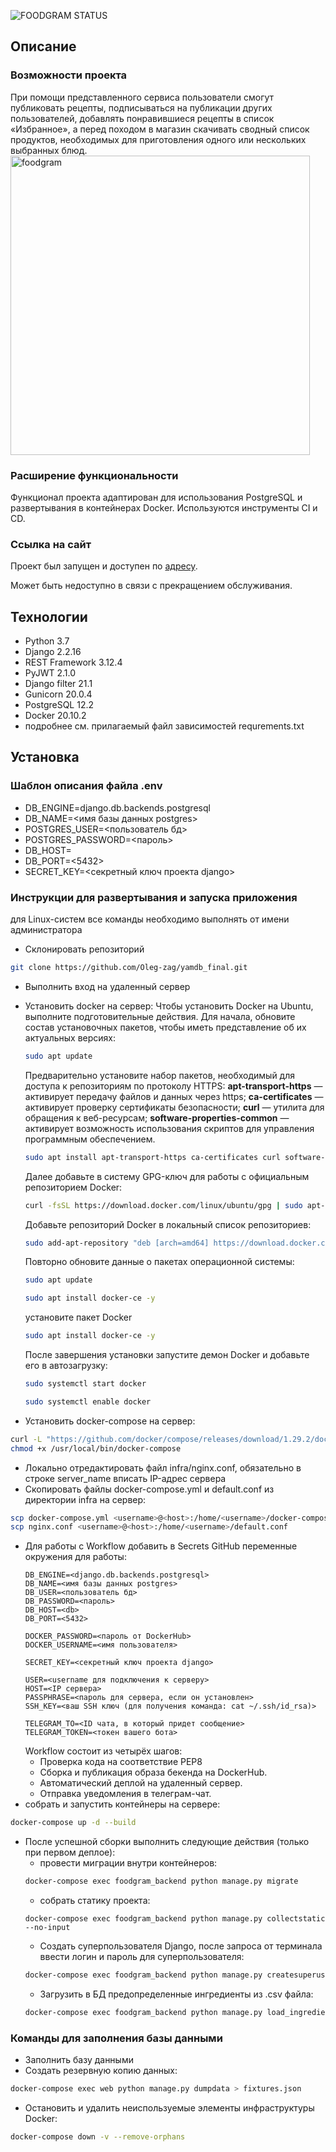 ![FOODGRAM STATUS](https://github.com/Oleg-zag/foodgram-project-react/actions/workflows/yamdb_workflow.yml/badge.svg)
## Описание
### Возможности проекта
При помощи представленного сервиса пользователи смогут публиковать рецепты, подписываться на публикации других пользователей, добавлять понравившиеся рецепты в список «Избранное», а перед походом в магазин скачивать сводный список продуктов, необходимых для приготовления одного или нескольких выбранных блюд.
<img width="479" alt="foodgram" src="https://user-images.githubusercontent.com/102435345/215749177-14eccfa8-3f34-44e4-a944-5ae34296410b.png">
### Расширение функциональности
Функционал проекта адаптирован для использования PostgreSQL и развертывания в контейнерах Docker. Используются инструменты CI и CD.
### Ссылка на сайт
Проект был запущен и доступен по [адресу](http://62.84.120.138/).

Может быть недоступно в связи с прекращением обслуживания.
## Технологии
 - Python 3.7
 - Django 2.2.16
 - REST Framework 3.12.4
 - PyJWT 2.1.0
 - Django filter 21.1
 - Gunicorn 20.0.4
 - PostgreSQL 12.2
 - Docker 20.10.2
 - подробнее см. прилагаемый файл зависимостей requrements.txt
## Установка
### Шаблон описания файла .env
 - DB_ENGINE=django.db.backends.postgresql
 - DB_NAME=<имя базы данных postgres> 
 - POSTGRES_USER=<пользователь бд>
 - POSTGRES_PASSWORD=<пароль>
 - DB_HOST=<db>
 - DB_PORT=<5432>
 - SECRET_KEY=<секретный ключ проекта django>
### Инструкции для развертывания и запуска приложения
для Linux-систем все команды необходимо выполнять от имени администратора
- Склонировать репозиторий
```bash
git clone https://github.com/Oleg-zag/yamdb_final.git
```
- Выполнить вход на удаленный сервер
- Установить docker на сервер:
        Чтобы установить Docker на Ubuntu, выполните подготовительные действия. Для начала, обновите состав установочных пакетов, чтобы иметь представление об их актуальных версиях:
    ```sh
    sudo apt update
    ```
    Предварительно установите набор пакетов, необходимый для доступа к репозиториям по протоколу HTTPS:
**apt-transport-https** — активирует передачу файлов и данных через https;
**ca-сertificates** — активирует проверку сертификаты безопасности;
**curl** — утилита для обращения к веб-ресурсам;
**software-properties-common** — активирует возможность использования скриптов для управления программным обеспечением.
    ```sh
    sudo apt install apt-transport-https ca-certificates curl software-properties-common
    ```
    Далее добавьте в систему GPG-ключ для работы с официальным репозиторием Docker:
    ```sh
    curl -fsSL https://download.docker.com/linux/ubuntu/gpg | sudo apt-key add -
    ```
    Добавьте репозиторий Docker в локальный список репозиториев:
    ```sh
    sudo add-apt-repository "deb [arch=amd64] https://download.docker.com/linux/ubuntu $(lsb_release -cs) stable"
    ```
    Повторно обновите данные о пакетах операционной системы:
    ```sh
    sudo apt update
    ```

    ```bash
    sudo apt install docker-ce -y
    ```
    установите пакет Docker
    ```sh
    sudo apt install docker-ce -y
    ```
    После завершения установки запустите демон Docker и добавьте его в автозагрузку:
    ```sh
    sudo systemctl start docker
    ```
    ```sh
   sudo systemctl enable docker
    ```
- Установить docker-compose на сервер:
```sh
curl -L "https://github.com/docker/compose/releases/download/1.29.2/docker-compose-$(uname -s)-$(uname -m)" -o /usr/local/bin/docker-compose
chmod +x /usr/local/bin/docker-compose
```
- Локально отредактировать файл infra/nginx.conf, обязательно в строке server_name вписать IP-адрес сервера
- Скопировать файлы docker-compose.yml и default.conf из директории infra на сервер:
```sh
scp docker-compose.yml <username>@<host>:/home/<username>/docker-compose.yml
scp nginx.conf <username>@<host>:/home/<username>/default.conf
```
- Для работы с Workflow добавить в Secrets GitHub переменные окружения для работы:
    ```
    DB_ENGINE=<django.db.backends.postgresql>
    DB_NAME=<имя базы данных postgres>
    DB_USER=<пользователь бд>
    DB_PASSWORD=<пароль>
    DB_HOST=<db>
    DB_PORT=<5432>
    
    DOCKER_PASSWORD=<пароль от DockerHub>
    DOCKER_USERNAME=<имя пользователя>
    
    SECRET_KEY=<секретный ключ проекта django>

    USER=<username для подключения к серверу>
    HOST=<IP сервера>
    PASSPHRASE=<пароль для сервера, если он установлен>
    SSH_KEY=<ваш SSH ключ (для получения команда: cat ~/.ssh/id_rsa)>

    TELEGRAM_TO=<ID чата, в который придет сообщение>
    TELEGRAM_TOKEN=<токен вашего бота>
    ```
    Workflow состоит из четырёх шагов:
     - Проверка кода на соответствие PEP8
     - Сборка и публикация образа бекенда на DockerHub.
     - Автоматический деплой на удаленный сервер.
     - Отправка уведомления в телеграм-чат.
- собрать и запустить контейнеры на сервере:
```bash
docker-compose up -d --build
```
- После успешной сборки выполнить следующие действия (только при первом деплое):
    * провести миграции внутри контейнеров:
    ```bash
    docker-compose exec foodgram_backend python manage.py migrate
    ```
    * собрать статику проекта:
    ```
    docker-compose exec foodgram_backend python manage.py collectstatic --no-input
    ```
    * Создать суперпользователя Django, после запроса от терминала ввести логин и пароль для суперпользователя:
    ```bash
    docker-compose exec foodgram_backend python manage.py createsuperuser
    ```
    * Загрузить в БД предопределенные ингредиенты из .csv файла:
    ```bash
    docker-compose exec foodgram_backend python manage.py load_ingredients
    ```
### Команды для заполнения базы данными
- Заполнить базу данными
- Создать резервную копию данных:
```bash
docker-compose exec web python manage.py dumpdata > fixtures.json
```
- Остановить и удалить неиспользуемые элементы инфраструктуры Docker:
```bash
docker-compose down -v --remove-orphans
```
